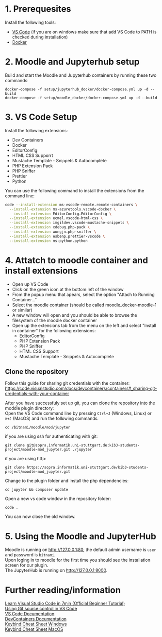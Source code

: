 # 1. Prerequesites

Install the following tools:

- [VS Code](https://code.visualstudio.com/) (if you are on windows make sure that add VS Code to PATH is checked during installation)
- [Docker](https://www.docker.com/)

# 2. Moodle and Jupyterhub setup

Build and start the Moodle and Jupyterhub containers by running these two commands:

```
docker-compose -f setup/jupyterhub_docker/docker-compose.yml up -d --build
docker-compose -f setup/moodle_docker/docker-compose.yml up -d --build
```

# 3. VS Code Setup

Install the following extensions:

- Dev Containers
- Docker
- EditorConfig
- HTML CSS Supporrt
- Mustache Template - Snippets & Autocomplete
- PHP Extension Pack
- PHP Sniffer
- Prettier
- Python

You can use the following command to install the extensions from the command line:

```sh
code --install-extension ms-vscode-remote.remote-containers \
  --install-extension ms-azuretools.vscode-docker \
  --install-extension EditorConfig.EditorConfig \
  --install-extension ecmel.vscode-html-css \
  --install-extension imgildev.vscode-mustache-snippets \
  --install-extension xdebug.php-pack \
  --install-extension wongjn.php-sniffer \
  --install-extension esbenp.prettier-vscode \
  --install-extension ms-python.python
```

# 4. Attatch to moodle container and install extensions

- Open up VS Code
- Click on the green icon at the bottom left of the window
- From the popup menu that apears, select the option "Attach to Running Container..."
- Select the moodle container (should be called moodle_docker-moodle-1 or similar)
- A new window will open and you should be able to browse the filesystem of the moodle docker container
- Open up the extensions tab from the menu on the left and select "Install in container" for the following extensions:
  - EditorConfig
  - PHP Extension Pack
  - PHP Sniffer
  - HTML CSS Support
  - Mustache Template - Snippets & Autocomplete

## Clone the repository

Follow this guide for sharing git credentials with the container: https://code.visualstudio.com/docs/devcontainers/containers#_sharing-git-credentials-with-your-container

After you have successfuly set up git, you can clone the repository into the moddle plugin directory:  
Open the VS Code command line by pressing `Ctrl+J` (Windows, Linux) or `⌘+J` (MacOS) and run the following commands.

```
cd /bitnami/moodle/mod/jupyter
```

if you are using ssh for authenticating with git:

```
git clone git@sopra.informatik.uni-stuttgart.de:kib3-students-project/moodle-mod_jupyter.git ./jupyter
```

if you are using http:

```
git clone https://sopra.informatik.uni-stuttgart.de/kib3-students-project/moodle-mod_jupyter.git
```

Change to the plugin folder and install the php dependencies:

```
cd jupyter && composer update
```

Open a new vs code window in the repository folder:

```
code .
```

You can now close the old window.

# 5. Using the Moodle and JupyterHub

Moodle is running on http://127.0.0.1:80, the default admin username is `user` and password is `bitnami`.  
Upon loging in to moodle for the first time you should see the installation screen for our plugin.  
The JupyterHub is running on http://127.0.0.1:8000.

# Further reading/information

[Learn Visual Studio Code in 7min (Official Beginner Tutorial)](https://code.visualstudio.com/docs/introvideos/basics)  
[Using Git source control in VS Code](https://code.visualstudio.com/docs/sourcecontrol/overview)  
[VS Code Documentation](https://code.visualstudio.com/docs)  
[DevContainers Documentation](https://code.visualstudio.com/docs/devcontainers/containers)  
[Keybind Cheat Sheet Windows](https://code.visualstudio.com/shortcuts/keyboard-shortcuts-windows.pdf)  
[Keybind Cheat Sheet MacOS](https://code.visualstudio.com/shortcuts/keyboard-shortcuts-macos.pdf)
